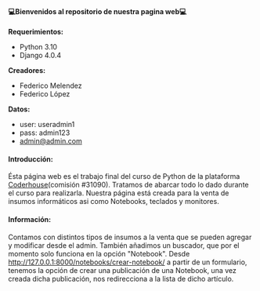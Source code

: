 #### 💻Bienvenidos al repositorio de nuestra pagina web💻
**Requerimientos:**
- Python 3.10
- Django 4.0.4

**Creadores:**
- Federico Melendez 
- Federico López


**Datos:**
-  user: useradmin1
-  pass: admin123
-  admin@admin.com


#### Introducción: 
Ésta página web es el trabajo final del curso de Python de la plataforma [Coderhouse](https://www.coderhouse.com.uy/?utm_term=coder&utm_campaign=0&utm_source=google_search_brand&utm_medium=cpc&gclid=CjwKCAjw3K2XBhAzEiwAmmgrApaOKUH3xckHPTtz6bv8fBl3-BFM6GCu1jZ-5263s5_ZduW0eYb_2xoCM-4QAvD_BwE "Coderhouse")(comisión #31090). Tratamos de abarcar todo lo dado durante el curso para realizarla.
Nuestra página está creada para la venta de insumos informáticos asi como Notebooks, teclados y monitores.

#### Información:
Contamos con distintos tipos de insumos a la venta que se pueden agregar y modificar desde el admin.
También añadimos un buscador, que por el momento solo funciona en la opción "Notebook".
Desde http://127.0.0.1:8000/notebooks/crear-notebook/ a partir de un formulario, tenemos la opción de crear una publicación de una Notebook, una vez creada dicha publicación, nos redirecciona a la lista de dicho artículo.

